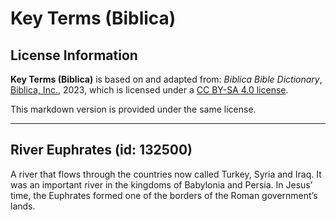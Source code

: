 # Key Terms (Biblica)

## License Information

**Key Terms (Biblica)** is based on and adapted from: _Biblica Bible Dictionary_, [Biblica, Inc.](https://www.biblica.com/), 2023, which is licensed under a [CC BY-SA 4.0 license](https://creativecommons.org/licenses/by-sa/4.0/legalcode.en).

This markdown version is provided under the same license.



--------------------------------

## River Euphrates (id: 132500)

A river that flows through the countries now called Turkey, Syria and Iraq. It was an important river in the kingdoms of Babylonia and Persia. In Jesus’ time, the Euphrates formed one of the borders of the Roman government’s lands.



